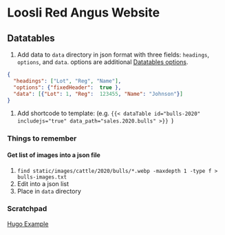 # Loosli Red Angus Website

## Datatables

1. Add data to `data` directory in json format with three fields: `headings`,
`options`, and `data`. options are additional [Datatables options](https://datatables.net/reference/option/).
```json
{
  "headings": ["Lot", "Reg", "Name"],
  "options": {"fixedHeader":  true },
  "data": [{"Lot": 1, "Reg":  123455, "Name": "Johnson"}]
}
```
1. Add shortcode to template: (e.g. `{{< dataTable id="bulls-2020" includejs="true" data_path="sales.2020.bulls" >}}
`)

### Things to remember

#### Get list of images into a json file

1. `find static/images/cattle/2020/bulls/*.webp -maxdepth 1 -type f > bulls-images.txt`
1. Edit into a json list
1. Place in `data` directory

### Scratchpad
[Hugo Example](https://gitlab.com/lego2018/hugo-template-musterprojekt/-/tree/develop/)
